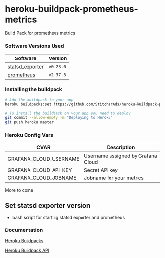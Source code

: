 # heroku-buildpack-prometheus-metrics

Build Pack for prometheus metrics

### Software Versions Used

| **Software** | **Version** |
|------|------|
|   [statsd_exporter](https://github.com/prometheus/statsd_exporter)   |  `v0.23.0`    |
|   [prometheus](https://github.com/prometheus/prometheus)   |  `v2.37.5`    |

### Installing the buildpack

```bash
# Add the buildpack to your app
heroku buildpacks:set https://github.com/StitcherAds/heroku-buildpack-prometheus-metrics.git -a myapp

# To install the buildpack on your app you need to deploy
git commit --allow-empty -m "Deploying to Heroku"
git push heroku master
```

### Heroku Config Vars

| **CVAR** | **Description** |
|------|------|
|  GRAFANA_CLOUD_USERNAME    |  Username assigned by Grafana Cloud    |
|   GRAFANA_CLOUD_API_KEY   |   Secret API key   |
|   GRAFANA_CLOUD_JOBNAME   |    Jobname for your metrics  |

More to come

## Set statsd exporter version

- bash script for starting statsd exporter and prometheus

### Documentation

[Heroku Buildpacks](https://devcenter.heroku.com/articles/buildpacks)

[Heroku Buildpack API](https://devcenter.heroku.com/articles/buildpack-api)
